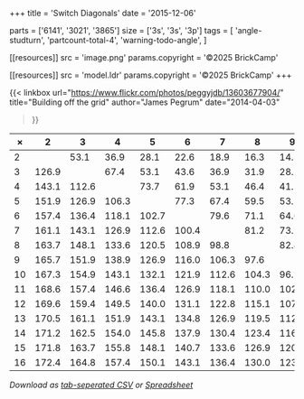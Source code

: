 +++
title = 'Switch Diagonals'
date  = '2015-12-06'

parts = ['6141', '3021', '3865']
size  = ['3s', '3s', '3p']
tags  = [
  'angle-studturn',
  'partcount-total-4',
  'warning-todo-angle',
]

[[resources]]
src              = 'image.png'
params.copyright = '©2025 BrickCamp'

[[resources]]
src              = 'model.ldr'
params.copyright = '©2025 BrickCamp'
+++

{{< linkbox
    url="https://www.flickr.com/photos/peggyjdb/13603677904/"
    title="Building off the grid"
    author="James Pegrum"
    date="2014-04-03"
>}}

| ×   | 2     | 3     | 4     | 5     | 6     | 7     | 8     | 9     | 10    | 11    | 12    | 13    | 14   | 15   | 16   |
| --- | ----- | ----- | ----- | ----- | ----- | ----- | ----- | ----- | ----- | ----- | ----- | ----- | ---- | ---- | ---- |
| 2   |       | 53.1  | 36.9  | 28.1  | 22.6  | 18.9  | 16.3  | 14.3  | 12.7  | 11.4  | 10.4  | 9.5   | 8.8  | 8.2  | 7.6  |
| 3   | 126.9 |       | 67.4  | 53.1  | 43.6  | 36.9  | 31.9  | 28.1  | 25.1  | 22.6  | 20.6  | 18.9  | 17.5 | 16.3 | 15.2 |
| 4   | 143.1 | 112.6 |       | 73.7  | 61.9  | 53.1  | 46.4  | 41.1  | 36.9  | 33.4  | 30.5  | 28.1  | 26.0 | 24.2 | 22.6 |
| 5   | 151.9 | 126.9 | 106.3 |       | 77.3  | 67.4  | 59.5  | 53.1  | 47.9  | 43.6  | 40.0  | 36.9  | 34.2 | 31.9 | 29.9 |
| 6   | 157.4 | 136.4 | 118.1 | 102.7 |       | 79.6  | 71.1  | 64.0  | 58.1  | 53.1  | 48.9  | 45.2  | 42.1 | 39.3 | 36.9 |
| 7   | 161.1 | 143.1 | 126.9 | 112.6 | 100.4 |       | 81.2  | 73.7  | 67.4  | 61.9  | 57.2  | 53.1  | 49.6 | 46.4 | 43.6 |
| 8   | 163.7 | 148.1 | 133.6 | 120.5 | 108.9 | 98.8  |       | 82.4  | 75.7  | 70.0  | 64.9  | 60.5  | 56.6 | 53.1 | 50.0 |
| 9   | 165.7 | 151.9 | 138.9 | 126.9 | 116.0 | 106.3 | 97.6  |       | 83.3  | 77.3  | 72.1  | 67.4  | 63.2 | 59.5 | 56.1 |
| 10  | 167.3 | 154.9 | 143.1 | 132.1 | 121.9 | 112.6 | 104.3 | 96.7  |       | 84.0  | 78.6  | 73.7  | 69.4 | 65.5 | 61.9 |
| 11  | 168.6 | 157.4 | 146.6 | 136.4 | 126.9 | 118.1 | 110.0 | 102.7 | 96.0  |       | 84.5  | 79.6  | 75.1 | 71.1 | 67.4 |
| 12  | 169.6 | 159.4 | 149.5 | 140.0 | 131.1 | 122.8 | 115.1 | 107.9 | 101.4 | 95.5  |       | 85.0  | 80.5 | 76.3 | 72.5 |
| 13  | 170.5 | 161.1 | 151.9 | 143.1 | 134.8 | 126.9 | 119.5 | 112.6 | 106.3 | 100.4 | 95.0  |       | 85.4 | 81.2 | 77.3 |
| 14  | 171.2 | 162.5 | 154.0 | 145.8 | 137.9 | 130.4 | 123.4 | 116.8 | 110.6 | 104.9 | 99.5  | 94.6  |      | 85.8 | 81.8 |
| 15  | 171.8 | 163.7 | 155.8 | 148.1 | 140.7 | 133.6 | 126.9 | 120.5 | 114.5 | 108.9 | 103.7 | 98.8  | 94.2 |      | 86.1 |
| 16  | 172.4 | 164.8 | 157.4 | 150.1 | 143.1 | 136.4 | 130.0 | 123.9 | 118.1 | 112.6 | 107.5 | 102.7 | 98.2 | 93.9 |      |

_Download as [tab-seperated CSV](table.csv) or [Spreadsheet](table.ods)_
